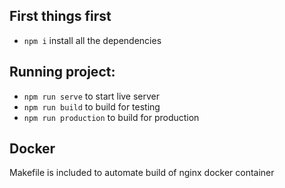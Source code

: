 ## First things first
- `npm i` install all the dependencies

## Running project:
- `npm run serve` to start live server
- `npm run build` to build for testing 
- `npm run production` to build for production

## Docker
Makefile is included to automate build of nginx docker container